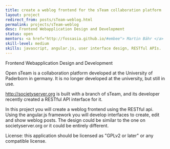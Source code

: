 ```yaml
---
title: create a weblog frontend for the sTeam collaboration platform
layout: project
redirect_from: posts/sTeam-weblog.html
permalink: projects/sTeam-weblog
desc: Frontend Webapplication Design and Development
status: open
mentors: <a href="http://fossasia.github.io/#embee"> Martin Bähr </a>
skill-level: medium
skills: javascript, angular.js, user interface design, RESTful APIs.
---
```

Frontend Webapplication Design and Development

Open sTeam is a collaboration platform developed at the University of Paderborn in germany. It is no longer developed at the university, but still in use.

http://societyserver.org is built with a branch of sTeam, and its developer recently created a RESTful API interface for it.

In this project you will create a weblog frontend using the RESTful api. Using the angular.js framework you will develop interfaces to create, edit and show weblog posts. The design could be similar to the one on societyserver.org or it could be entirely different.

License: this application should be licensed as "GPLv2 or later" or any compatible license.

